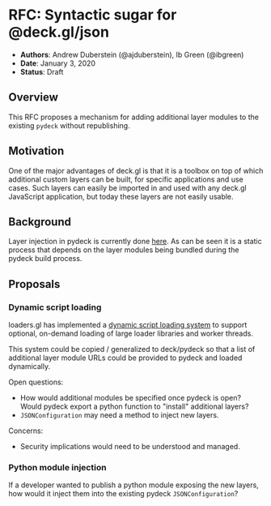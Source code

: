 # RFC: Syntactic sugar for @deck.gl/json

* **Authors**: Andrew Duberstein (@ajduberstein), Ib Green (@ibgreen)
* **Date**: January 3, 2020
* **Status**: Draft

## Overview

This RFC proposes a mechanism for adding additional layer modules to the existing `pydeck` without republishing.

## Motivation

One of the major advantages of deck.gl is that it is a toolbox on top of which additional custom layers can be built, for specific applications and use cases. Such layers can easily be imported in and used with any deck.gl JavaScript application, but today these layers are not easily usable.

## Background

Layer injection in pydeck is currently done [here](https://github.com/uber/deck.gl/blob/master/modules/jupyter-widget/src/create-deck.js). As can be seen it is a static process that depends on the layer modules being bundled during the pydeck build process.

## Proposals

### Dynamic script loading

loaders.gl has implemented a [dynamic script loading system](https://github.com/uber-web/loaders.gl/tree/master/modules/loader-utils/src/lib/library-utils) to support optional, on-demand loading of large loader libraries and worker threads.

This system could be copied / generalized to deck/pydeck so that a list of additional layer module URLs could be provided to pydeck and loaded dynamically.

Open questions:
- How would additional modules be specified once pydeck is open? Would pydeck export a python function to "install" additional layers?
- `JSONConfiguration` may need a method to inject new layers.

Concerns:
- Security implications would need to be understood and managed.

### Python module injection

If a developer wanted to publish a python module exposing the new layers, how would it inject them into the existing pydeck `JSONConfiguration`?
